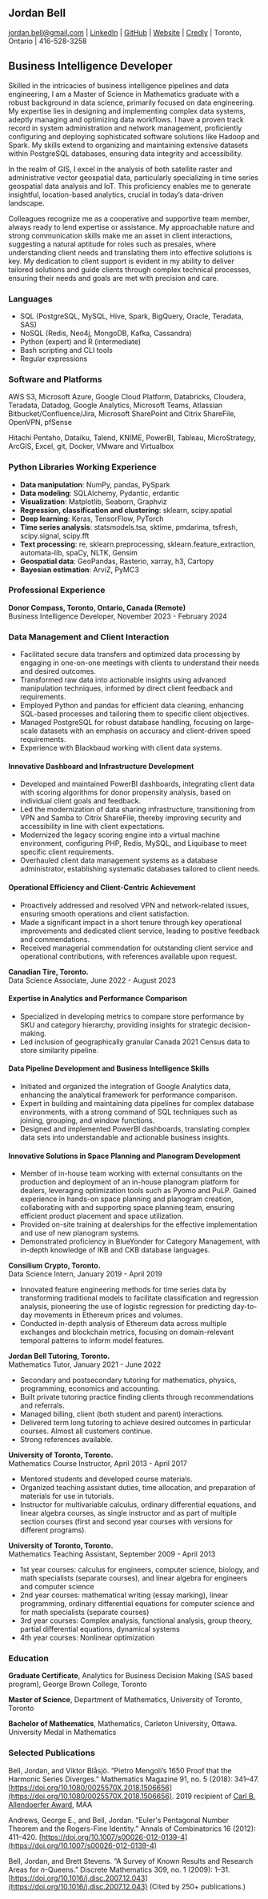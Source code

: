 ## Jordan Bell

[jordan.bell@gmail.com](mailto:jordan.bell@gmail.com) | [LinkedIn](https://linkedin.com/in/jordanbell2357) | [GitHub](https://github.com/jordanbell2357) | [Website](http://jordanbell.info) | [Credly](https://www.credly.com/users/jordanbell2357/badges) | Toronto, Ontario | 416-528-3258

## Business Intelligence Developer

Skilled in the intricacies of business intelligence pipelines and data engineering, I am a Master of Science in Mathematics graduate with a robust background in data science, primarily focused on data engineering. My expertise lies in designing and implementing complex data systems, adeptly managing and optimizing data workflows. I have a proven track record in system administration and network management, proficiently configuring and deploying sophisticated software solutions like Hadoop and Spark. My skills extend to organizing and maintaining extensive datasets within PostgreSQL databases, ensuring data integrity and accessibility.

In the realm of GIS, I excel in the analysis of both satellite raster and administrative vector geospatial data, particularly specializing in time series geospatial data analysis and IoT. This proficiency enables me to generate insightful, location-based analytics, crucial in today’s data-driven landscape.

Colleagues recognize me as a cooperative and supportive team member, always ready to lend expertise or assistance. My approachable nature and strong communication skills make me an asset in client interactions, suggesting a natural aptitude for roles such as presales, where understanding client needs and translating them into effective solutions is key. My dedication to client support is evident in my ability to deliver tailored solutions and guide clients through complex technical processes, ensuring their needs and goals are met with precision and care.

### Languages

- SQL (PostgreSQL, MySQL, Hive, Spark, BigQuery, Oracle, Teradata, SAS)
- NoSQL (Redis, Neo4j, MongoDB, Kafka, Cassandra)
- Python (expert) and R (intermediate)
- Bash scripting and CLI tools
- Regular expressions

### Software and Platforms

AWS S3, Microsoft Azure, Google Cloud Platform, Databricks, Cloudera, Teradata, Datadog, Google Analytics, Microsoft Teams, Atlassian Bitbucket/Confluence/Jira, Microsoft SharePoint and Citrix ShareFile, OpenVPN, pfSense

Hitachi Pentaho, Dataiku, Talend, KNIME, PowerBI, Tableau, MicroStrategy, ArcGIS, Excel, git, Docker, VMware and Virtualbox

### Python Libraries Working Experience

- **Data manipulation**: NumPy, pandas, PySpark
- **Data modeling**: SQLAlchemy, Pydantic, erdantic
- **Visualization**: Matplotlib, Seaborn, Graphviz
- **Regression, classification and clustering**: sklearn, scipy.spatial
- **Deep learning**: Keras, TensorFlow, PyTorch
- **Time series analysis**: statsmodels.tsa, sktime, pmdarima, tsfresh, scipy.signal, scipy.fft
- **Text processing**: re, sklearn.preprocessing, sklearn.feature_extraction, automata-lib, spaCy, NLTK, Gensim
- **Geospatial data**: GeoPandas, Rasterio, xarray, h3, Cartopy
- **Bayesian estimation**: ArviZ, PyMC3

### Professional Experience

**Donor Compass, Toronto, Ontario, Canada (Remote)**  
Business Intelligence Developer, November 2023 - February 2024

### Data Management and Client Interaction
- Facilitated secure data transfers and optimized data processing by engaging in one-on-one meetings with clients to understand their needs and desired outcomes.
- Transformed raw data into actionable insights using advanced manipulation techniques, informed by direct client feedback and requirements.
- Employed Python and pandas for efficient data cleaning, enhancing SQL-based processes and tailoring them to specific client objectives.
- Managed PostgreSQL for robust database handling, focusing on large-scale datasets with an emphasis on accuracy and client-driven speed requirements.
- Experience with Blackbaud working with client data systems.

#### Innovative Dashboard and Infrastructure Development
- Developed and maintained PowerBI dashboards, integrating client data with scoring algorithms for donor propensity analysis, based on individual client goals and feedback.
- Led the modernization of data sharing infrastructure, transitioning from VPN and Samba to Citrix ShareFile, thereby improving security and accessibility in line with client expectations.
- Modernized the legacy scoring engine into a virtual machine environment, configuring PHP, Redis, MySQL, and Liquibase to meet specific client requirements.
- Overhauled client data management systems as a database administrator, establishing systematic databases tailored to client needs.

#### Operational Efficiency and Client-Centric Achievement
- Proactively addressed and resolved VPN and network-related issues, ensuring smooth operations and client satisfaction.
- Made a significant impact in a short tenure through key operational improvements and dedicated client service, leading to positive feedback and commendations.
- Received managerial commendation for outstanding client service and operational contributions, with references available upon request.


**Canadian Tire, Toronto.**  
Data Science Associate, June 2022 - August 2023

#### Expertise in Analytics and Performance Comparison
- Specialized in developing metrics to compare store performance by SKU and category hierarchy, providing insights for strategic decision-making.
- Led inclusion of geographically granular Canada 2021 Census data to store similarity pipeline.

#### Data Pipeline Development and Business Intelligence Skills
- Initiated and organized the integration of Google Analytics data, enhancing the analytical framework for performance comparison.
- Expert in building and maintaining data pipelines for complex database environments, with a strong command of SQL techniques such as joining, grouping, and window functions.
- Designed and implemented PowerBI dashboards, translating complex data sets into understandable and actionable business insights.

#### Innovative Solutions in Space Planning and Planogram Development
- Member of in-house team working with external consultants on the production and deployment of an in-house planogram platform for dealers, leveraging optimization tools such as Pyomo and PuLP.
Gained experience in hands-on space planning and planogram creation, collaborating with and supporting space planning team, ensuring efficient product placement and space utilization.
- Provided on-site training at dealerships for the effective implementation and use of new planogram systems.
- Demonstrated proficiency in BlueYonder for Category Management, with in-depth knowledge of IKB and CKB database languages.

**Consilium Crypto, Toronto.**  
Data Science Intern, January 2019 - April 2019

- Innovated feature engineering methods for time series data by transforming traditional models to facilitate classification and regression analysis, pioneering the use of logistic regression for predicting day-to-day movements in Ethereum prices and volumes.
- Conducted in-depth analysis of Ethereum data across multiple exchanges and blockchain metrics, focusing on domain-relevant temporal patterns to inform model features.

**Jordan Bell Tutoring, Toronto.**  
Mathematics Tutor, January 2021 - June 2022

- Secondary and postsecondary tutoring for mathematics, physics, programming, economics and accounting. 
- Built private tutoring practice finding clients through recommendations and referrals.
- Managed billing, client (both student and parent) interactions.
- Delivered term long tutoring to achieve desired outcomes in particular courses. Almost all customers continue.
- Strong references available.

**University of Toronto, Toronto.**  
Mathematics Course Instructor, April 2013 - April 2017

- Mentored students and developed course materials.
- Organized teaching assistant duties, time allocation, and preparation of materials for use in tutorials.
- Instructor for multivariable calculus, ordinary differential equations, and linear algebra courses, as single instructor and as part of multiple section courses (first and second year courses with versions for different programs).

**University of Toronto, Toronto.**  
Mathematics Teaching Assistant, September 2009 - April 2013

- 1st year courses: calculus for engineers, computer science, biology, and math specialists (separate courses), and linear algebra for engineers and computer science
- 2nd year courses: mathematical writing (essay marking), linear programming, ordinary differential equations for computer science and for math specialists (separate courses)
- 3rd year courses: Complex analysis, functional analysis, group theory, partial differential equations, dynamical systems
- 4th year courses: Nonlinear optimization

### Education

**Graduate Certificate**, Analytics for Business Decision Making (SAS based program), George Brown College, Toronto

**Master of Science**, Department of Mathematics, University of Toronto, Toronto

**Bachelor of Mathematics**, Mathematics, Carleton University, Ottawa. University Medal in Mathematics

### Selected Publications

Bell, Jordan, and Viktor Blåsjö. “Pietro Mengoli’s 1650 Proof that the Harmonic Series Diverges.” Mathematics Magazine 91, no. 5 (2018): 341–47. [https://doi.org/10.1080/0025570X.2018.1506656](https://doi.org/10.1080/0025570X.2018.1506656). 2019 recipient of [Carl B. Allendoerfer Award](https://www.maa.org/programs-and-communities/member-communities/maa-awards/writing-awards/carl-b-allendoerfer-awards), MAA

Andrews, George E., and Bell, Jordan. “Euler's Pentagonal Number Theorem and the Rogers-Fine Identity.” Annals of Combinatorics 16 (2012): 411–420. [https://doi.org/10.1007/s00026-012-0139-4](https://doi.org/10.1007/s00026-012-0139-4)

Bell, Jordan, and Brett Stevens. “A Survey of Known Results and Research Areas for *n*-Queens.” Discrete Mathematics 309, no. 1 (2009): 1–31. [https://doi.org/10.1016/j.disc.2007.12.043](https://doi.org/10.1016/j.disc.2007.12.043) (Cited by 250+ publications.)